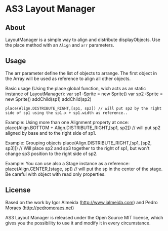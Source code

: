 AS3 Layout Manager
==================

About
-----

LayoutManager is a simple way to align and distribute displayObjects.
Use the place method with an <code>Align</code> and <code>arr</code> parameters.



Usage
-----

The arr parameter define the list of objects to arrange. The first object in the Array will be used as reference to align all other objects.

Basic usage (Using the place global function, wich acts as an static instance of LayoutManager):
	var sp1 :Sprite = new Sprite()
	var sp2 :Sprite = new Sprite()
	addChild(sp1)
	addChild(sp2)

	place(Align.DISTRIBUTE_RIGHT,[sp1, sp2]) // will put sp2 by the right side of sp1 using the sp1.x + sp1.width as reference..

Example: Using more than one Alignment property at once:
	place(Align.BOTTOM + Align.DISTRIBUTE_RIGHT,[sp1, sp2]) // will put sp2 aligned by base and to the right side of sp1.


Example: Grouping objects
	place(Align.DISTRIBUTE_RIGHT,[sp1, [sp2, sp3]]) // Will place sp2 and sp3 together to the right of sp1, but won't change sp3 position to the right side of sp2.


Example: You can use also a Stage instance as a reference:
	place(Align.CENTER,[stage, sp]) // will put the sp in the center of the stage. Be careful with object with read only properties.


		 
License
-------

Based on the work by Igor Almeida (http://www.ialmeida.com) and Pedro Moraes (http://pedromoraes.net)

AS3 Layout Manager is released under the Open Source MIT license, which gives you the possibility to use it and modify it in every circumstance.